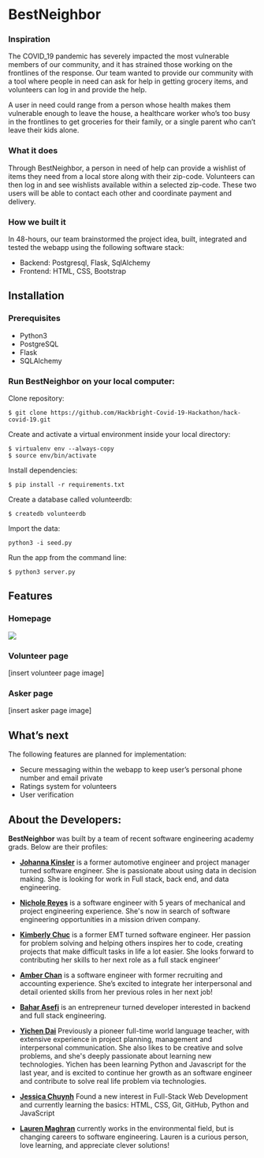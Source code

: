 # BestNeighbor
### Inspiration
 
The COVID_19 pandemic has severely impacted the most vulnerable members of our community, and it has strained those working on the frontlines of the response. Our team wanted to provide our community with a tool where people in need can ask for help in getting grocery items, and volunteers can log in and provide the help. 

A user in need could range from a person whose health makes them vulnerable enough to leave the house, a healthcare worker who’s too busy in the frontlines to get groceries for their family, or a single parent who can’t leave their kids alone.

### What it does

Through BestNeighbor, a person in need of help can provide a wishlist of items they need from a local store along with their zip-code. Volunteers can then log in and see wishlists available within a selected zip-code. These two users will be able to contact each other and coordinate payment and delivery.

### How we built it

In 48-hours, our team brainstormed the project idea, built, integrated and tested the webapp using the following software stack:
- Backend: Postgresql, Flask, SqlAlchemy
- Frontend: HTML, CSS, Bootstrap

## Installation

### Prerequisites
- Python3
- PostgreSQL
- Flask
- SQLAlchemy

### Run BestNeighbor on your local computer:

Clone repository:

```
$ git clone https://github.com/Hackbright-Covid-19-Hackathon/hack-covid-19.git
```
Create and activate a virtual environment inside your local directory:
```
$ virtualenv env --always-copy  
$ source env/bin/activate
```

Install dependencies:
```
$ pip install -r requirements.txt
```
Create a database called volunteerdb:
```
$ createdb volunteerdb
```
Import the data:
```
python3 -i seed.py
```
Run the app from the command line:
```
$ python3 server.py
```
## Features

### Homepage

![](https://drive.google.com/file/d/1uldk8o5CfXHC2rNUrYLB-rJplla2PA8S/view?usp=sharing)

### Volunteer page

[insert volunteer page image]

### Asker page

[insert asker page image]


## What’s next
The following features are planned for implementation:
- Secure messaging within the webapp to keep user’s personal phone number and email private
- Ratings system for volunteers
- User verification


## About the Developers:

**BestNeighbor** was built by a team of recent software engineering academy grads. Below are their profiles:

- [**Johanna Kinsler**](https://www.linkedin.com/in/johanna-kinsler-76562463/) is a former automotive engineer and project manager turned software engineer. She is passionate about using data in decision making. She is looking for work in Full stack, back end, and data engineering.

- [**Nichole Reyes**](https://www.linkedin.com/in/nicholereyes/) is a software engineer with 5 years of mechanical and project engineering experience. She's now in search of software engineering opportunities in a mission driven company. 

- [**Kimberly Chuc**](https://www.linkedin.com/in/kimberlymchuc/) is a former EMT turned software engineer. Her passion for problem solving and helping others inspires her to code, creating projects that make difficult tasks in life a lot easier. She looks forward to contributing her skills to her next role as a full stack engineer’ 

- [**Amber Chan**](https://www.linkedin.com/in/amber-chan-38634396) is a software engineer with former recruiting and accounting experience. She’s excited to integrate her interpersonal and detail oriented skills from her previous roles in her next job! 

- [**Bahar Asefi**](https://www.linkedin.com/in/bahar-asefi-19154218a/) is an entrepreneur turned developer interested in backend and full stack engineering. 

- [**Yichen Dai**](https://www.linkedin.com/in/daiyichen/)
Previously a pioneer full-time world language teacher, with extensive experience in project planning, management and interpersonal communication. She also likes to be creative and solve problems, and she's deeply passionate about learning new technologies. Yichen has been learning Python and Javascript for the last year, and is excited to continue her growth as an software engineer and contribute to solve real life problem via technologies. 

- [**Jessica Chuynh**](https://www.linkedin.com/in/jessicachauhuynh/)
Found a new interest in Full-Stack Web Development and currently learning the basics: HTML, CSS, Git, GitHub, Python and JavaScript

- [**Lauren Maghran**](https://www.linkedin.com/in/lauren-maghran/) currently works in the environmental field, but is changing careers to software engineering. Lauren is a curious person, love learning, and appreciate clever solutions!


